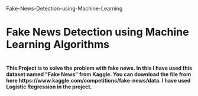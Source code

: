 Fake-News-Detection-using-Machine-Learning
  
<h1>Fake News Detection using Machine Learning Algorithms<h1>

<h4>This Project is to solve the problem with fake news. In this I have used this dataset named "Fake News" from Kaggle. You can download the file from here https://www.kaggle.com/competitions/fake-news/data. I have used Logistic Regression in the project.<h4>
